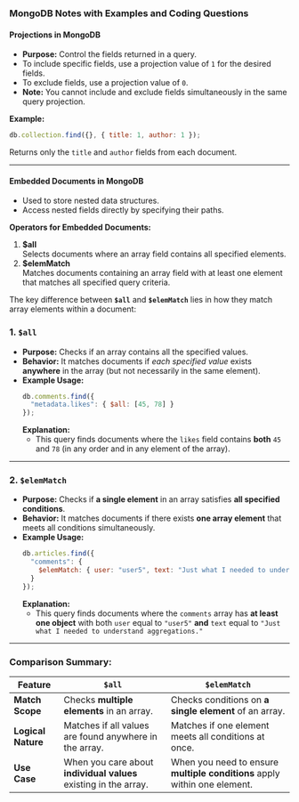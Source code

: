 ### MongoDB Notes with Examples and Coding Questions

#### **Projections in MongoDB**
- **Purpose:** Control the fields returned in a query.
- To include specific fields, use a projection value of `1` for the desired fields.
- To exclude fields, use a projection value of `0`.
- **Note:** You cannot include and exclude fields simultaneously in the same query projection.

**Example:**
```javascript
db.collection.find({}, { title: 1, author: 1 });
```
Returns only the `title` and `author` fields from each document.

---

#### **Embedded Documents in MongoDB**
- Used to store nested data structures.
- Access nested fields directly by specifying their paths.

**Operators for Embedded Documents:**
1. **$all**  
   Selects documents where an array field contains all specified elements.
2. **$elemMatch**  
   Matches documents containing an array field with at least one element that matches all specified query criteria.

The key difference between **`$all`** and **`$elemMatch`** lies in how they match array elements within a document:  

### **1. `$all`**
- **Purpose:** Checks if an array contains all the specified values.
- **Behavior:** It matches documents if *each specified value* exists **anywhere** in the array (but not necessarily in the same element).
- **Example Usage:**
  ```javascript
  db.comments.find({
    "metadata.likes": { $all: [45, 78] }
  });
  ```
  **Explanation:**
  - This query finds documents where the `likes` field contains **both** `45` and `78` (in any order and in any element of the array).

---

### **2. `$elemMatch`**
- **Purpose:** Checks if **a single element** in an array satisfies **all specified conditions**.
- **Behavior:** It matches documents if there exists **one array element** that meets all conditions simultaneously.
- **Example Usage:**
  ```javascript
  db.articles.find({
    "comments": {
      $elemMatch: { user: "user5", text: "Just what I needed to understand aggregations." }
    }
  });
  ```
  **Explanation:**
  - This query finds documents where the `comments` array has **at least one object** with both `user` equal to `"user5"` **and** `text` equal to `"Just what I needed to understand aggregations."`

---

### **Comparison Summary:**

| Feature         | **`$all`**                                                      | **`$elemMatch`**                                         |
|------------------|-----------------------------------------------------------------|---------------------------------------------------------|
| **Match Scope** | Checks **multiple elements** in an array.                       | Checks conditions on **a single element** of an array.  |
| **Logical Nature** | Matches if all values are found anywhere in the array.        | Matches if one element meets all conditions at once.    |
| **Use Case**    | When you care about **individual values** existing in the array.| When you need to ensure **multiple conditions** apply within one element. |



